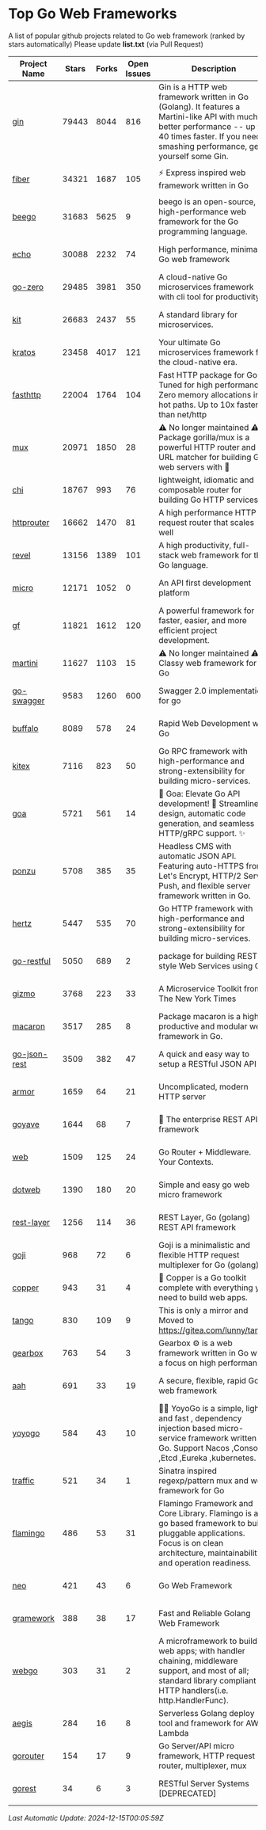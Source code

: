 # Top Go Web Frameworks
A list of popular github projects related to Go web framework (ranked by stars automatically)
Please update **list.txt** (via Pull Request)

| Project Name | Stars | Forks | Open Issues | Description | Last Commit |
| ------------ | ----- | ----- | ----------- | ----------- | ----------- |
| [gin](https://github.com/gin-gonic/gin) | 79443 | 8044 | 816 | Gin is a HTTP web framework written in Go (Golang). It features a Martini-like API with much better performance -- up to 40 times faster. If you need smashing performance, get yourself some Gin. | 2024-11-15 15:54:06 |
| [fiber](https://github.com/gofiber/fiber) | 34321 | 1687 | 105 | ⚡️ Express inspired web framework written in Go | 2024-12-13 10:14:11 |
| [beego](https://github.com/beego/beego) | 31683 | 5625 | 9 | beego is an open-source, high-performance web framework for the Go programming language. | 2024-12-08 14:30:41 |
| [echo](https://github.com/labstack/echo) | 30088 | 2232 | 74 | High performance, minimalist Go web framework | 2024-12-12 05:47:56 |
| [go-zero](https://github.com/zeromicro/go-zero) | 29485 | 3981 | 350 | A cloud-native Go microservices framework with cli tool for productivity. | 2024-12-14 04:38:33 |
| [kit](https://github.com/go-kit/kit) | 26683 | 2437 | 55 | A standard library for microservices. | 2024-03-13 13:42:15 |
| [kratos](https://github.com/go-kratos/kratos) | 23458 | 4017 | 121 | Your ultimate Go microservices framework for the cloud-native era. | 2024-11-05 07:24:21 |
| [fasthttp](https://github.com/valyala/fasthttp) | 22004 | 1764 | 104 | Fast HTTP package for Go. Tuned for high performance. Zero memory allocations in hot paths. Up to 10x faster than net/http | 2024-12-12 12:02:39 |
| [mux](https://github.com/gorilla/mux) | 20971 | 1850 | 28 | ⚠️ No longer maintained ⚠️  Package gorilla/mux is a powerful HTTP router and URL matcher for building Go web servers with 🦍 | 2024-06-19 23:50:04 |
| [chi](https://github.com/go-chi/chi) | 18767 | 993 | 76 | lightweight, idiomatic and composable router for building Go HTTP services | 2024-12-14 17:06:53 |
| [httprouter](https://github.com/julienschmidt/httprouter) | 16662 | 1470 | 81 | A high performance HTTP request router that scales well | 2024-01-30 10:56:56 |
| [revel](https://github.com/revel/revel) | 13156 | 1389 | 101 | A high productivity, full-stack web framework for the Go language. | 2022-04-12 20:53:30 |
| [micro](https://github.com/micro/micro) | 12171 | 1052 | 0 | An API first development platform  | 2024-12-12 09:33:04 |
| [gf](https://github.com/gogf/gf) | 11821 | 1612 | 120 | A powerful framework for faster, easier, and more efficient project development. | 2024-12-13 03:09:07 |
| [martini](https://github.com/go-martini/martini) | 11627 | 1103 | 15 | ⚠️ No longer maintained ⚠️  Classy web framework for Go | 2017-01-21 21:58:54 |
| [go-swagger](https://github.com/go-swagger/go-swagger) | 9583 | 1260 | 600 | Swagger 2.0 implementation for go | 2024-11-07 04:05:23 |
| [buffalo](https://github.com/gobuffalo/buffalo) | 8089 | 578 | 24 | Rapid Web Development w/ Go | 2023-01-26 15:34:17 |
| [kitex](https://github.com/cloudwego/kitex) | 7116 | 823 | 50 | Go RPC framework with high-performance and strong-extensibility for building micro-services. | 2024-12-05 07:21:00 |
| [goa](https://github.com/goadesign/goa) | 5721 | 561 | 14 | 🌟 Goa: Elevate Go API development! 🚀 Streamlined design, automatic code generation, and seamless HTTP/gRPC support. ✨ | 2024-12-13 06:33:02 |
| [ponzu](https://github.com/ponzu-cms/ponzu) | 5708 | 385 | 35 | Headless CMS with automatic JSON API. Featuring auto-HTTPS from Let's Encrypt, HTTP/2 Server Push, and flexible server framework written in Go. | 2020-01-02 00:14:32 |
| [hertz](https://github.com/cloudwego/hertz) | 5447 | 535 | 70 | Go HTTP framework with high-performance and strong-extensibility for building micro-services. | 2024-12-13 06:23:29 |
| [go-restful](https://github.com/emicklei/go-restful) | 5050 | 689 | 2 | package for building REST-style Web Services using Go | 2024-12-12 16:01:56 |
| [gizmo](https://github.com/nytimes/gizmo) | 3768 | 223 | 33 | A Microservice Toolkit from The New York Times | 2021-04-30 15:27:05 |
| [macaron](https://github.com/go-macaron/macaron) | 3517 | 285 | 8 | Package macaron is a high productive and modular web framework in Go. | 2024-12-09 01:01:48 |
| [go-json-rest](https://github.com/ant0ine/go-json-rest) | 3509 | 382 | 47 | A quick and easy way to setup a RESTful JSON API | 2017-09-13 04:12:08 |
| [armor](https://github.com/labstack/armor) | 1659 | 64 | 21 | Uncomplicated, modern HTTP server | 2019-08-03 18:10:09 |
| [goyave](https://github.com/go-goyave/goyave) | 1644 | 68 | 7 | 🍐 The enterprise REST API framework | 2024-12-12 08:52:06 |
| [web](https://github.com/gocraft/web) | 1509 | 125 | 24 | Go Router + Middleware. Your Contexts. | 2019-02-07 15:06:52 |
| [dotweb](https://github.com/devfeel/dotweb) | 1390 | 180 | 20 | Simple and easy go web micro framework | 2023-12-13 02:13:17 |
| [rest-layer](https://github.com/rs/rest-layer) | 1256 | 114 | 36 | REST Layer, Go (golang) REST API framework | 2021-09-30 23:58:01 |
| [goji](https://github.com/goji/goji) | 968 | 72 | 6 | Goji is a minimalistic and flexible HTTP request multiplexer for Go (golang) | 2019-01-26 23:58:29 |
| [copper](https://github.com/gocopper/copper) | 943 | 31 | 4 | 🚀‏‏‎    ‎‏‏‎‏‏‎‎‎‎‎‎Copper is a Go toolkit complete with everything you need to build web apps. | 2024-06-04 14:59:15 |
| [tango](https://github.com/lunny/tango) | 830 | 109 | 9 | This is only a mirror and Moved to https://gitea.com/lunny/tango | 2019-05-17 03:31:10 |
| [gearbox](https://github.com/gogearbox/gearbox) | 763 | 54 | 3 | Gearbox :gear: is a web framework written in Go with a focus on high performance | 2022-09-21 00:20:37 |
| [aah](https://github.com/go-aah/aah) | 691 | 33 | 19 | A secure, flexible, rapid Go web framework | 2020-09-02 02:31:20 |
| [yoyogo](https://github.com/yoyofx/yoyogo) | 584 | 43 | 10 | 🦄🌈 YoyoGo is a simple, light and fast , dependency injection based micro-service framework written in Go. Support Nacos ,Consoul ,Etcd ,Eureka ,kubernetes. | 2024-02-07 09:13:19 |
| [traffic](https://github.com/gravityblast/traffic) | 521 | 34 | 1 | Sinatra inspired regexp/pattern mux and web framework for Go | 2015-11-26 21:31:07 |
| [flamingo](https://github.com/i-love-flamingo/flamingo) | 486 | 53 | 31 | Flamingo Framework and Core Library. Flamingo is a go based framework to build pluggable applications. Focus is on clean architecture, maintainability and operation readiness. | 2024-12-12 15:17:47 |
| [neo](https://github.com/ivpusic/neo) | 421 | 43 | 6 | Go Web Framework | 2017-08-14 23:54:31 |
| [gramework](https://github.com/gramework/gramework) | 388 | 38 | 17 | Fast and Reliable Golang Web Framework | 2023-10-27 14:01:05 |
| [webgo](https://github.com/naughtygopher/webgo) | 303 | 31 | 2 | A microframework to build web apps; with handler chaining, middleware support, and most of all; standard library compliant HTTP handlers(i.e. http.HandlerFunc). | 2024-10-20 08:43:36 |
| [aegis](https://github.com/tmaiaroto/aegis) | 284 | 16 | 8 | Serverless Golang deploy tool and framework for AWS Lambda | 2019-07-28 17:59:41 |
| [gorouter](https://github.com/vardius/gorouter) | 154 | 17 | 9 | Go Server/API micro framework, HTTP request router, multiplexer, mux | 2024-09-05 02:45:54 |
| [gorest](https://github.com/tideland/gorest) | 34 | 6 | 3 | RESTful Server Systems [DEPRECATED] | 2017-11-10 13:00:37 |

*Last Automatic Update: 2024-12-15T00:05:59Z*